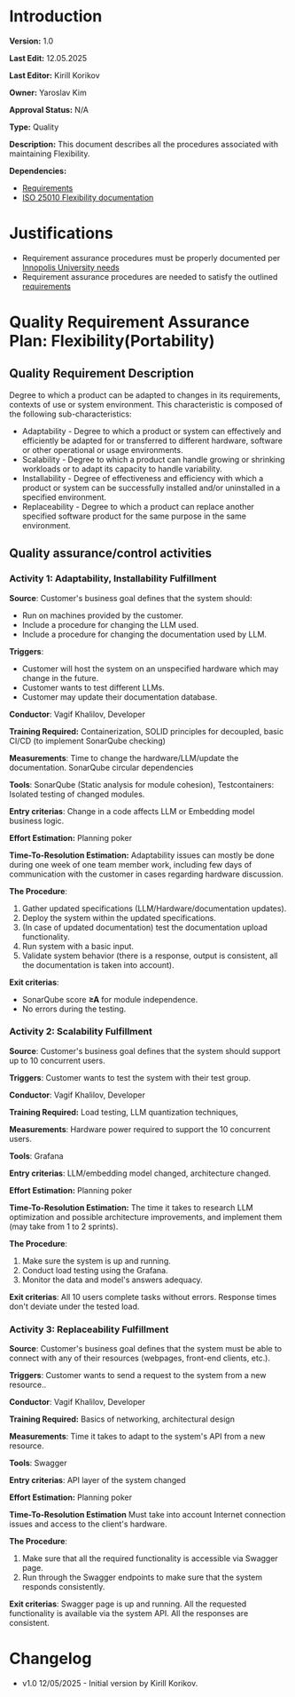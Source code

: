 # Introduction

**Version:** 1.0

**Last Edit:** 12.05.2025

**Last Editor:** Kirill Korikov

**Owner:** Yaroslav Kim

**Approval Status:** N/A

**Type:** Quality

**Description:** This document describes all the procedures associated with maintaining Flexibility.

**Dependencies:**
- [Requirements](/Context%20and%20Requirements%20Management/EN/Requirements/Software%20Product%20Requirements.md)
- [ISO 25010 Flexibility documentation](https://iso25000.com/index.php/en/iso-25000-standards/iso-25010/64-flexibility)

# Justifications
- Requirement assurance procedures must be properly documented per [Innopolis University needs](</Context and Requirements Management/EN/Context/Business Context.md>)
- Requirement assurance procedures are needed to satisfy the outlined [requirements](</Context and Requirements Management/EN/Requirements/Software Product Requirements.md>)

# Quality Requirement Assurance Plan: Flexibility(Portability)

## Quality Requirement Description
Degree to which a product can be adapted to changes in its requirements, contexts of use or system environment. This characteristic is composed of the following sub-characteristics:
- Adaptability - Degree to which a product or system can effectively and efficiently be adapted for or transferred to different hardware, software or other operational or usage environments.
- Scalability - Degree to which a product can handle growing or shrinking workloads or to adapt its capacity to handle variability.
- Installability - Degree of effectiveness and efficiency with which a product or system can be successfully installed and/or uninstalled in a specified environment.
- Replaceability - Degree to which a product can replace another specified software product for the same purpose in the same environment.

## Quality assurance/control activities
### Activity 1: Adaptability, Installability Fulfillment
**Source**: Customer's business goal defines that the system should:
- Run on machines provided by the customer.
- Include a procedure for changing the LLM used.
- Include a procedure for changing the documentation used by LLM.
 <!--What is the cause for this activity. e.g. in case of Functional Compliance this is "Customer. Customer requires a certain level of functionality to be fulfilled"-->

**Triggers**: 
- Customer will host the system on an unspecified hardware which may change in the future.
- Customer wants to test different LLMs.
- Customer may update their documentation database. <!--What happens to trigger this procedure-->

**Conductor**: Vagif Khalilov, Developer <!--Who must handle this activity (Specify a person and their qualification)-->

**Training Required:** Containerization, SOLID principles for decoupled, basic CI/CD (to implement SonarQube checking) <!--What training should the person have undertaken before activity-->

**Measurements**: Time to change the hardware/LLM/update the documentation. SonarQube circular dependencies <!--What measurements reflect the efficiency of the activity-->

**Tools**:  SonarQube (Static analysis for module cohesion), Testcontainers: Isolated testing of changed modules.  <!--What tools (software, browser extensions, etc) should be used-->

**Entry criterias**: Change in a code affects LLM or Embedding model business logic. <!--What conditions must be met to start doing the activity. For example, if we are using SonarQube to ascertain maintainability, we might forego any recommendations in regards to lets say thread safety due to some reason, so entry criteria won't be met even if a trigger for the procedure (fall in rating) fired.-->

**Effort Estimation:** Planning poker <!--What methodology could be used to estimate the amount of effort required. E.g. planning poker to estimate amount of work-hours that a developer spends-->

**Time-To-Resolution Estimation:** Adaptability issues can mostly be done during one week of one team member work, including few days of communication with the customer in cases regarding hardware discussion. <!--How to calculate amount of work-days to resolution. This is different from effort estimation because some resolutions require customer to handle some paperwork first-->

**The Procedure**: 
1. Gather updated specifications (LLM/Hardware/documentation updates).
2. Deploy the system within the updated specifications.
3. (In case of updated documentation) test the documentation upload functionality.
4. Run system with a basic input.
5. Validate system behavior (there is a response, output is consistent, all the documentation is taken into account).
<!--Describe the procedure undertaken. You may refer to other documents if necessary (for example, refer to Configuration Management if there a change in functional requirement requires a new feature to be fulfilled)-->

**Exit criterias**: 
- SonarQube score **≥A** for module independence.
- No errors during the testing.

### Activity 2: Scalability Fulfillment
**Source**: Customer's business goal defines that the system should support up to 10 concurrent users. 
 <!--What is the cause for this activity. e.g. in case of Functional Compliance this is "Customer. Customer requires a certain level of functionality to be fulfilled"-->

**Triggers**: 
Customer wants to test the system with their test group.<!--What happens to trigger this procedure-->

**Conductor**: Vagif Khalilov, Developer <!--Who must handle this activity (Specify a person and their qualification)-->

**Training Required:** Load testing, LLM quantization techniques,  <!--What training should the person have undertaken before activity-->

**Measurements**: Hardware power required to support the 10 concurrent users. <!--What measurements reflect the efficiency of the activity-->

**Tools**: Grafana  <!--What tools (software, browser extensions, etc) should be used-->

**Entry criterias**: LLM/embedding model changed, architecture changed. <!--What conditions must be met to start doing the activity. For example, if we are using SonarQube to ascertain maintainability, we might forego any recommendations in regards to lets say thread safety due to some reason, so entry criteria won't be met even if a trigger for the procedure (fall in rating) fired.-->

**Effort Estimation:** Planning poker <!--What methodology could be used to estimate the amount of effort required. E.g. planning poker to estimate amount of work-hours that a developer spends-->

**Time-To-Resolution Estimation:** The time it takes to research LLM optimization and possible architecture improvements, and implement them (may take from 1 to 2 sprints). <!--How to calculate amount of work-days to resolution. This is different from effort estimation because some resolutions require customer to handle some paperwork first-->

**The Procedure**: 
1. Make sure the system is up and running.
2. Conduct load testing using the Grafana.
3. Monitor the data and model's answers adequacy. <!--Describe the procedure undertaken. You may refer to other documents if necessary (for example, refer to Configuration Management if there a change in functional requirement requires a new feature to be fulfilled)-->

**Exit criterias**: All 10 users complete tasks without errors. Response times don't deviate under the tested load. <!--What conditions must be met to stop doing the activity-->


### Activity 3: Replaceability Fulfillment
**Source**: Customer's business goal defines that the system must be able to connect with any of their resources (webpages, front-end clients, etc.). 
 <!--What is the cause for this activity. e.g. in case of Functional Compliance this is "Customer. Customer requires a certain level of functionality to be fulfilled"-->

**Triggers**: 
Customer wants to send a request to the system from a new resource..<!--What happens to trigger this procedure-->

**Conductor**: Vagif Khalilov, Developer <!--Who must handle this activity (Specify a person and their qualification)-->

**Training Required:** Basics of networking, architectural design <!--What training should the person have undertaken before activity-->

**Measurements**: Time it takes to adapt to the system's API from a new resource. <!--What measurements reflect the efficiency of the activity-->

**Tools**: Swagger <!--What tools (software, browser extensions, etc) should be used-->

**Entry criterias**: API layer of the system changed <!--What conditions must be met to start doing the activity. For example, if we are using SonarQube to ascertain maintainability, we might forego any recommendations in regards to lets say thread safety due to some reason, so entry criteria won't be met even if a trigger for the procedure (fall in rating) fired.-->

**Effort Estimation:** Planning poker <!--What methodology could be used to estimate the amount of effort required. E.g. planning poker to estimate amount of work-hours that a developer spends-->

**Time-To-Resolution Estimation** Must take into account Internet connection issues and access to the client's hardware. <!--How to calculate amount of work-days to resolution. This is different from effort estimation because some resolutions require customer to handle some paperwork first-->

**The Procedure**: 
1. Make sure that all the required functionality is accessible via Swagger page.
2. Run through the Swagger endpoints to make sure that the system responds consistently.

**Exit criterias**: Swagger page is up and running. All the requested functionality is available via the system API. All the responses are consistent. <!--What conditions must be met to stop doing the activity-->


# Changelog
- v1.0 12/05/2025 - Initial version by Kirill Korikov.
